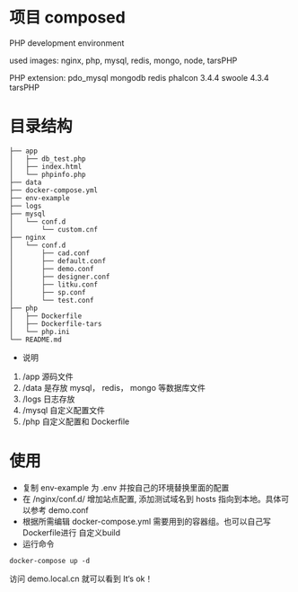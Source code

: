 # 项目 composed

PHP development environment

used images: nginx, php, mysql, redis, mongo, node, tarsPHP

PHP extension:
pdo_mysql
mongodb
redis
phalcon 3.4.4
swoole 4.3.4
tarsPHP

# 目录结构
```
├── app
│   ├── db_test.php
│   ├── index.html
│   └── phpinfo.php
├── data
├── docker-compose.yml
├── env-example
├── logs
├── mysql
│   └── conf.d
│       └── custom.cnf
├── nginx
│   └── conf.d
│       ├── cad.conf
│       ├── default.conf
│       ├── demo.conf
│       ├── designer.conf
│       ├── litku.conf
│       ├── sp.conf
│       └── test.conf
├── php
│   ├── Dockerfile
│   ├── Dockerfile-tars
│   └── php.ini
└── README.md
```

- 说明
1. /app 源码文件
2. /data 是存放 mysql， redis， mongo 等数据库文件
3. /logs 日志存放
4. /mysql 自定义配置文件
5. /php 自定义配置和 Dockerfile

# 使用
- 复制 env-example 为 .env 并按自己的环境替换里面的配置
- 在 /nginx/conf.d/ 增加站点配置, 添加测试域名到 hosts 指向到本地。具体可以参考 demo.conf
- 根据所需编辑 docker-compose.yml 需要用到的容器组。也可以自己写 Dockerfile进行 自定义build
- 运行命令
```
docker-compose up -d
```
访问 demo.local.cn 就可以看到 It‘s ok！